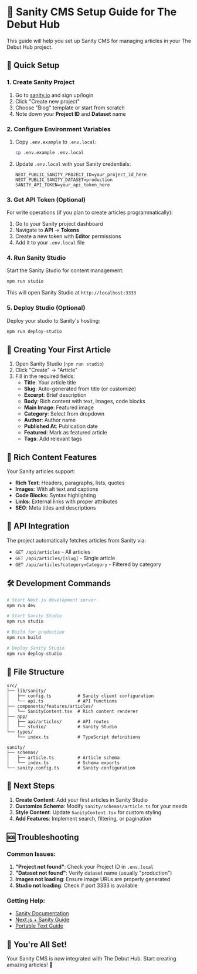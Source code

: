 # 🎯 Sanity CMS Setup Guide for The Debut Hub

This guide will help you set up Sanity CMS for managing articles in your The Debut Hub project.

## 🚀 Quick Setup

### 1. **Create Sanity Project**

1. Go to [sanity.io](https://sanity.io) and sign up/login
2. Click "Create new project"
3. Choose "Blog" template or start from scratch
4. Note down your **Project ID** and **Dataset** name

### 2. **Configure Environment Variables**

1. Copy `.env.example` to `.env.local`:
   ```bash
   cp .env.example .env.local
   ```

2. Update `.env.local` with your Sanity credentials:
   ```env
   NEXT_PUBLIC_SANITY_PROJECT_ID=your_project_id_here
   NEXT_PUBLIC_SANITY_DATASET=production
   SANITY_API_TOKEN=your_api_token_here
   ```

### 3. **Get API Token (Optional)**

For write operations (if you plan to create articles programmatically):

1. Go to your Sanity project dashboard
2. Navigate to **API** → **Tokens**
3. Create a new token with **Editor** permissions
4. Add it to your `.env.local` file

### 4. **Run Sanity Studio**

Start the Sanity Studio for content management:

```bash
npm run studio
```

This will open Sanity Studio at `http://localhost:3333`

### 5. **Deploy Studio (Optional)**

Deploy your studio to Sanity's hosting:

```bash
npm run deploy-studio
```

## 📝 Creating Your First Article

1. Open Sanity Studio (`npm run studio`)
2. Click "Create" → "Article"
3. Fill in the required fields:
   - **Title**: Your article title
   - **Slug**: Auto-generated from title (or customize)
   - **Excerpt**: Brief description
   - **Body**: Rich content with text, images, code blocks
   - **Main Image**: Featured image
   - **Category**: Select from dropdown
   - **Author**: Author name
   - **Published At**: Publication date
   - **Featured**: Mark as featured article
   - **Tags**: Add relevant tags

## 🎨 Rich Content Features

Your Sanity articles support:

- **Rich Text**: Headers, paragraphs, lists, quotes
- **Images**: With alt text and captions
- **Code Blocks**: Syntax highlighting
- **Links**: External links with proper attributes
- **SEO**: Meta titles and descriptions

## 🔧 API Integration

The project automatically fetches articles from Sanity via:

- `GET /api/articles` - All articles
- `GET /api/articles/[slug]` - Single article
- `GET /api/articles?category=Category` - Filtered by category

## 🛠️ Development Commands

```bash
# Start Next.js development server
npm run dev

# Start Sanity Studio
npm run studio

# Build for production
npm run build

# Deploy Sanity Studio
npm run deploy-studio
```

## 📁 File Structure

```
src/
├── lib/sanity/
│   ├── config.ts          # Sanity client configuration
│   └── api.ts             # API functions
├── components/features/articles/
│   └── SanityContent.tsx  # Rich content renderer
├── app/
│   ├── api/articles/      # API routes
│   └── studio/            # Sanity Studio
└── types/
    └── index.ts           # TypeScript definitions

sanity/
├── schemas/
│   ├── article.ts         # Article schema
│   └── index.ts           # Schema exports
└── sanity.config.ts       # Sanity configuration
```

## 🎯 Next Steps

1. **Create Content**: Add your first articles in Sanity Studio
2. **Customize Schema**: Modify `sanity/schemas/article.ts` for your needs
3. **Style Content**: Update `SanityContent.tsx` for custom styling
4. **Add Features**: Implement search, filtering, or pagination

## 🆘 Troubleshooting

### Common Issues:

1. **"Project not found"**: Check your Project ID in `.env.local`
2. **"Dataset not found"**: Verify dataset name (usually "production")
3. **Images not loading**: Ensure image URLs are properly generated
4. **Studio not loading**: Check if port 3333 is available

### Getting Help:

- [Sanity Documentation](https://www.sanity.io/docs)
- [Next.js + Sanity Guide](https://www.sanity.io/guides/nextjs-app-router-live-preview)
- [Portable Text Guide](https://www.sanity.io/docs/presenting-block-text)

## 🎉 You're All Set!

Your Sanity CMS is now integrated with The Debut Hub. Start creating amazing articles! 🚀
